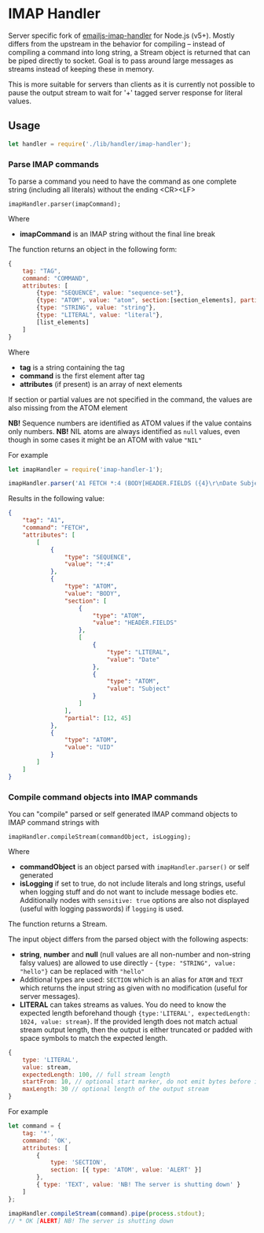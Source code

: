 # IMAP Handler

Server specific fork of [emailjs-imap-handler](https://github.com/emailjs/emailjs-imap-handler) for Node.js (v5+). Mostly differs from the upstream in the behavior for compiling – instead of compiling a command into long string, a Stream object is returned that can be piped directly to socket. Goal is to pass around large messages as streams instead of keeping these in memory.

This is more suitable for servers than clients as it is currently not possible to pause the output stream to wait for '+' tagged server response for literal values.

## Usage

```javascript
let handler = require('./lib/handler/imap-handler');
```

### Parse IMAP commands

To parse a command you need to have the command as one complete string (including all literals) without the ending &lt;CR&gt;&lt;LF&gt;

    imapHandler.parser(imapCommand);

Where

- **imapCommand** is an IMAP string without the final line break

The function returns an object in the following form:

```javascript
{
    tag: "TAG",
    command: "COMMAND",
    attributes: [
        {type: "SEQUENCE", value: "sequence-set"},
        {type: "ATOM", value: "atom", section:[section_elements], partial: [start, end]},
        {type: "STRING", value: "string"},
        {type: "LITERAL", value: "literal"},
        [list_elements]
    ]
}
```

Where

- **tag** is a string containing the tag
- **command** is the first element after tag
- **attributes** (if present) is an array of next elements

If section or partial values are not specified in the command, the values are also missing from the ATOM element

**NB!** Sequence numbers are identified as ATOM values if the value contains only numbers.
**NB!** NIL atoms are always identified as `null` values, even though in some cases it might be an ATOM with value `"NIL"`

For example

```javascript
let imapHandler = require('imap-handler-1');

imapHandler.parser('A1 FETCH *:4 (BODY[HEADER.FIELDS ({4}\r\nDate Subject)]<12.45> UID)');
```

Results in the following value:

```json
{
    "tag": "A1",
    "command": "FETCH",
    "attributes": [
        [
            {
                "type": "SEQUENCE",
                "value": "*:4"
            },
            {
                "type": "ATOM",
                "value": "BODY",
                "section": [
                    {
                        "type": "ATOM",
                        "value": "HEADER.FIELDS"
                    },
                    [
                        {
                            "type": "LITERAL",
                            "value": "Date"
                        },
                        {
                            "type": "ATOM",
                            "value": "Subject"
                        }
                    ]
                ],
                "partial": [12, 45]
            },
            {
                "type": "ATOM",
                "value": "UID"
            }
        ]
    ]
}
```

### Compile command objects into IMAP commands

You can "compile" parsed or self generated IMAP command objects to IMAP command strings with

    imapHandler.compileStream(commandObject, isLogging);

Where

- **commandObject** is an object parsed with `imapHandler.parser()` or self generated
- **isLogging** if set to true, do not include literals and long strings, useful when logging stuff and do not want to include message bodies etc. Additionally nodes with `sensitive: true` options are also not displayed (useful with logging passwords) if `logging` is used.

The function returns a Stream.

The input object differs from the parsed object with the following aspects:

- **string**, **number** and **null** (null values are all non-number and non-string falsy values) are allowed to use directly - `{type: "STRING", value: "hello"}` can be replaced with `"hello"`
- Additional types are used: `SECTION` which is an alias for `ATOM` and `TEXT` which returns the input string as given with no modification (useful for server messages).
- **LITERAL** can takes streams as values. You do need to know the expected length beforehand though `{type:'LITERAL', expectedLength: 1024, value: stream}`. If the provided length does not match actual stream output length, then the output is either truncated or padded with space symbols to match the expected length.

```javascript
{
    type: 'LITERAL',
    value: stream,
    expectedLength: 100, // full stream length
    startFrom: 10, // optional start marker, do not emit bytes before it
    maxLength: 30 // optional length of the output stream
}
```

For example

```javascript
let command = {
    tag: '*',
    command: 'OK',
    attributes: [
        {
            type: 'SECTION',
            section: [{ type: 'ATOM', value: 'ALERT' }]
        },
        { type: 'TEXT', value: 'NB! The server is shutting down' }
    ]
};

imapHandler.compileStream(command).pipe(process.stdout);
// * OK [ALERT] NB! The server is shutting down
```
